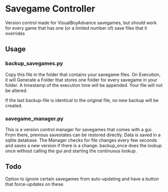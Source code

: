 # Savegame Controller
Version control made for VisualBoyAdvance savegames, but should work for every game that has one (or a limited number of) save files that it overrides

## Usage

### backup_savegames.py

Copy this file in the folder that contains your savegame files. On Execution, it will Generate a Folder that stores one folder for every savegame in your folder. A timestamp of the execution time will be appended. Your file will not be altered.

If the last backup-file is identical to the original file, no new backup will be created.

### savegame_manager.py

This is a version control manager for savegames that comes with a gui. From there, previous savestates can be restored directly. Data is saved in a sqlite database.
The Manager checks for file changes every few seconds and saves a new version if there is a change. backup_once does the lookup once without calling the gui and starting the continuous lookup.

## Todo

Option to ignore certain savegames from auto-updating and have a button that force-updates on these.
